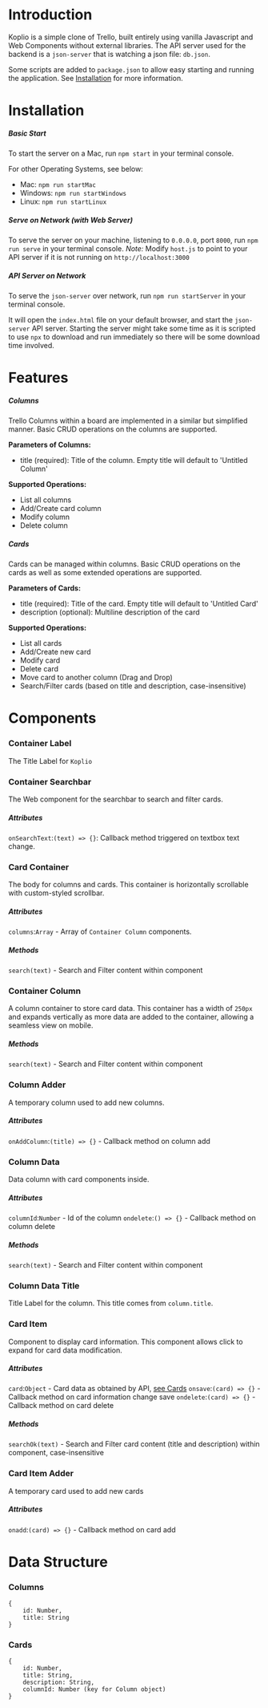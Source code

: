 # Introduction
Koplio is a simple clone of Trello, built entirely using vanilla Javascript and Web Components without external libraries.
The API server used for the backend is a `json-server` that is watching a json file: `db.json`.

Some scripts are added to `package.json` to allow easy starting and running the application.
See [Installation](#Installation) for more information.

# Installation

##### Basic Start
To start the server on a Mac, run `npm start` in your terminal console.

For other Operating Systems, see below:

- Mac: `npm run startMac`
- Windows: `npm run startWindows`
- Linux: `npm run startLinux`

##### Serve on Network (with Web Server)
To serve the server on your machine, listening to `0.0.0.0`, port `8000`, run `npm run serve` in your terminal console.
*Note:* Modify `host.js` to point to your API server if it is not running on `http://localhost:3000`

##### API Server on Network
To serve the `json-server` over network, run `npm run startServer` in your terminal console.


It will open the `index.html` file on your default browser, and start the `json-server` API server.
Starting the server might take some time as it is scripted to use `npx` to download and run immediately so there will be some download time involved.

# Features
##### Columns
Trello Columns within a board are implemented in a similar but simplified manner.
Basic CRUD operations on the columns are supported.

**Parameters of Columns:**
- title (required): Title of the column. Empty title will default to 'Untitled Column'

**Supported Operations:**
- List all columns
- Add/Create card column
- Modify column
- Delete column

##### Cards
Cards can be managed within columns.
Basic CRUD operations on the cards as well as some extended operations are supported.

**Parameters of Cards:**
- title (required): Title of the card. Empty title will default to 'Untitled Card'
- description (optional): Multiline description of the card

**Supported Operations:**
- List all cards
- Add/Create new card
- Modify card
- Delete card
- Move card to another column (Drag and Drop)
- Search/Filter cards (based on title and description, case-insensitive)

# Components
### Container Label
The Title Label for `Koplio`

### Container Searchbar
The Web component for the searchbar to search and filter cards.
##### Attributes
`onSearchText`:`(text) => {}`: Callback method triggered on textbox text change.

### Card Container
The body for columns and cards.
This container is horizontally scrollable with custom-styled scrollbar.
##### Attributes
`columns`:`Array` - Array of `Container Column` components.
##### Methods
`search(text)` - Search and Filter content within component

### Container Column
A column container to store card data.
This container has a width of `250px` and expands vertically as more data are added to the container, allowing a seamless view on mobile.
##### Methods
`search(text)` - Search and Filter content within component

### Column Adder
A temporary column used to add new columns.
##### Attributes
`onAddColumn`:`(title) => {}` - Callback method on column add

### Column Data
Data column with card components inside.
##### Attributes
`columnId`:`Number` - Id of the column
`ondelete`:`() => {}` - Callback method on column delete
##### Methods
`search(text)` - Search and Filter content within component

### Column Data Title
Title Label for the column. This title comes from `column.title`.

### Card Item
Component to display card information.
This component allows click to expand for card data modification.
##### Attributes
`card`:`Object` - Card data as obtained by API, [see Cards](#Cards)
`onsave`:`(card) => {}` - Callback method on card information change save
`ondelete`:`(card) => {}` - Callback method on card delete
##### Methods
`searchOk(text)` - Search and Filter card content (title and description) within component, case-insensitive

### Card Item Adder
A temporary card used to add new cards
##### Attributes
`onadd`:`(card) => {}` - Callback method on card add

# Data Structure
### Columns
```
{
    id: Number,
    title: String
}
```

### Cards
```
{
    id: Number,
    title: String,
    description: String,
    columnId: Number (key for Column object)
}
```